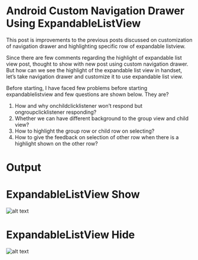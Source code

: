 # Android Custom Navigation Drawer Using ExpandableListView

This post is improvements to the previous posts discussed on customization of navigation drawer and highlighting specific row of expandable listview.

Since there are few comments regarding the highlight of expandable list view post, thought to show with new post using custom navigation drawer. But how can we see the highlight of the expandable list view in handset, let’s take navigation drawer and customize it to use expandable list view.

Before starting, I have faced few problems before starting expandablelistview and few questions are shown below. They are?
1.   How and why onchildclicklistener won’t respond but ongroupclicklistener responding?
2.   Whether we can have different background to the group view and child view?
3.   How to highlight the group row or child row on selecting?
4.   How to give the feedback on selection of other row when there is a highlight shown on the other row?

# Output

# ExpandableListView Show

![alt text](https://github.com/dvinfosys/Android-Custom-Navigation-Drawer-Using-ExpandableListView/blob/master/SrceenShort/screenshot-2018-05-14_11.08.21.271.png)

# ExpandableListView Hide

![alt text](https://github.com/dvinfosys/Android-Custom-Navigation-Drawer-Using-ExpandableListView/blob/master/SrceenShort/screenshot-2018-05-14_16.30.25.153.png)

